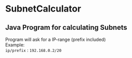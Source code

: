 # SubnetCalculator
## Java Program for calculating Subnets

Program will ask for a IP-range (prefix included)  
Example:  
`ip/prefix` : `192.168.0.2/20`
